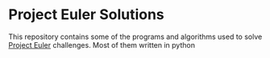 # Project Euler Solutions

This repository contains some of the programs and algorithms used to solve [Project Euler](https://projecteuler.net/) challenges.
Most of them written in python
